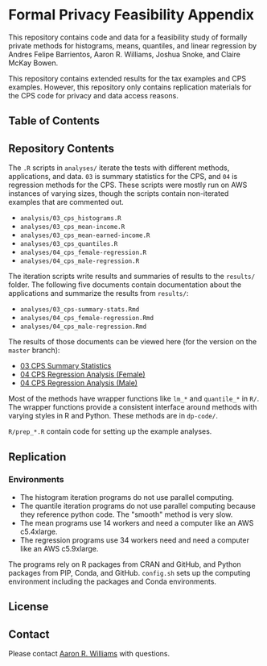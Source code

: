 # Formal Privacy Feasibility Appendix

This repository contains code and data for a feasibility study of formally private methods for histograms, means, quantiles, and linear regression by Andres Felipe Barrientos, Aaron R. Williams, Joshua Snoke, and Claire McKay Bowen. 

This repository contains extended results for the tax examples and CPS examples. However, this repository only contains replication materials for the CPS code for privacy and data access reasons. 

## Table of Contents

## Repository Contents

The `.R` scripts in `analyses/` iterate the tests with different methods, applications, and data. `03` is summary statistics for the CPS, and `04` is regression methods for the CPS. These scripts were mostly run on AWS instances of varying sizes, though the scripts contain non-iterated examples that are commented out. 

* `analysis/03_cps_histograms.R`
* `analyses/03_cps_mean-income.R`
* `analyses/03_cps_mean-earned-income.R`
* `analyses/03_cps_quantiles.R`
* `analyses/04_cps_female-regression.R`
* `analyses/04_cps_male-regression.R`

The iteration scripts write results and summaries of results to the `results/` folder. The following five documents contain documentation about the applications and summarize the results from `results/`:

* `analyses/03_cps-summary-stats.Rmd`
* `analyses/04_cps_female-regression.Rmd`
* `analyses/04_cps_male-regression.Rmd`

The results of those documents can be viewed here (for the version on the `master` branch):

* [03 CPS Summary Statistics](https://urbaninstitute.github.io/formal-privacy-comp-appendix/analyses/03_cps-summary-stats)
* [04 CPS Regression Analysis (Female)](https://urbaninstitute.github.io/formal-privacy-comp-appendix/analyses/04_cps_female-regression)
* [04 CPS Regression Analysis (Male)](https://urbaninstitute.github.io/formal-privacy-comp-appendix/analyses/04_cps_male-regression)

Most of the methods have wrapper functions like `lm_*` and `quantile_*` in `R/`. The wrapper functions provide a consistent interface around methods with varying styles in R and Python. These methods are in `dp-code/`. 

`R/prep_*.R` contain code for setting up the example analyses. 

## Replication

### Environments

* The histogram iteration programs do not use parallel computing. 
* The quantile iteration programs do not use parallel computing because they reference python code. The "smooth" method is very slow. 
* The mean programs use 14 workers and need a computer like an AWS c5.4xlarge.
* The regression programs use 34 workers need and need a computer like an AWS c5.9xlarge.

The programs rely on R packages from CRAN and GitHub, and Python packages from PIP, Conda, and GitHub. `config.sh` sets up the computing environment including the packages and Conda environments. 

## License

## Contact

Please contact [Aaron R. Williams](awilliams@urban.org) with questions. 
